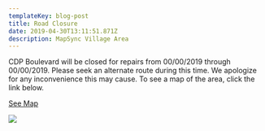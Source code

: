 ```yaml
---
templateKey: blog-post
title: Road Closure
date: 2019-04-30T13:11:51.871Z
description: MapSync Village Area
---
```

CDP Boulevard will be closed for repairs from 00/00/2019 through 00/00/2019. Please seek an alternate route during this time. We apologize for any inconvenience this may cause. To see a map of the area, click the link below.

[See Map](/map?layer=Advisory&feature=11)

![](/img/pkglotconst.jpeg)
